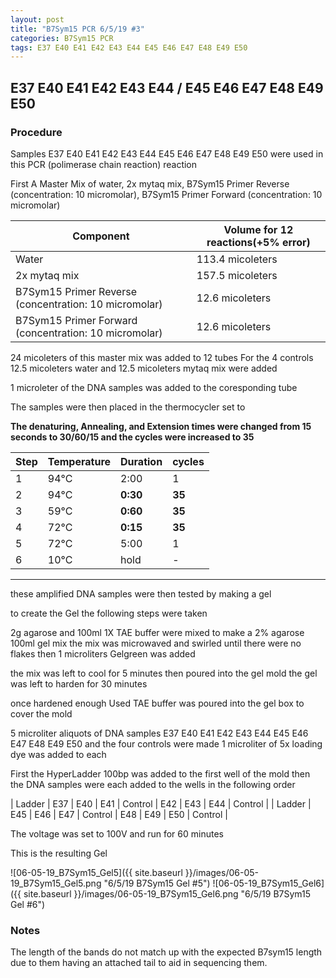 ```yaml
---
layout: post
title: "B7Sym15 PCR 6/5/19 #3"
categories: B7Sym15 PCR
tags: E37 E40 E41 E42 E43 E44 E45 E46 E47 E48 E49 E50
---
```


##   E37 E40 E41 E42 E43 E44 / E45 E46 E47 E48 E49 E50

### Procedure

Samples E37 E40 E41 E42 E43 E44 E45 E46 E47 E48 E49 E50 were used in this PCR (polimerase chain reaction) reaction 

First A Master Mix of water, 2x mytaq mix, B7Sym15 Primer Reverse (concentration: 10 micromolar), B7Sym15 Primer Forward (concentration: 10 micromolar)


|Component| Volume for 12 reactions(+5% error)|
|---------|---------------------------|
|Water| 113.4 micoleters|
|2x mytaq mix| 157.5 micoleters|
|B7Sym15 Primer Reverse (concentration: 10 micromolar)| 12.6 micoleters|
|B7Sym15 Primer Forward (concentration: 10 micromolar)| 12.6 micoleters|

24 micoleters of this master mix was added to 12 tubes 
For the 4 controls 12.5 micoleters water and 12.5 micoleters mytaq mix were added

1 microleter of the DNA samples was added to the coresponding tube

The samples were then placed in the thermocycler set to 

**The denaturing, Annealing, and Extension times were changed from 15 seconds to 30/60/15 and the cycles were increased to 35**

|Step|Temperature|Duration|cycles|
|----|-------|--------|-------|
|1|94°C|2:00|1|
|2|94°C|**0:30**|**35**|
|3|59°C|**0:60**|**35**|
|4|72°C|**0:15**|**35**|
|5|72°C|5:00|1|
|6|10°C|hold|-|

___________

these amplified DNA samples were then tested by making a gel

to create the Gel the following steps were taken 

2g agarose and 100ml 1X TAE buffer were mixed to make a 2% agarose 100ml gel mix 
the mix was microwaved and swirled until there were no flakes 
then 1 microliters Gelgreen was added

the mix was left to cool for 5 minutes then poured into the gel mold
the gel was left to harden for 30 minutes 

once hardened enough Used TAE buffer was poured into the gel box to cover the mold

5 microliter aliquots of DNA samples E37 E40 E41 E42 E43 E44 E45 E46 E47 E48 E49 E50 and the four controls were made 
1 microliter of 5x loading dye was added to each

First the HyperLadder 100bp was added to the first well of the mold 
then the DNA samples were each added to the wells in the following order 

| Ladder | E37 | E40 | E41 | Control | E42 | E43 | E44 | Control |
| Ladder | E45 | E46 | E47 | Control | E48 | E49 | E50 | Control |

The voltage was set to 100V and run for 60 minutes


This is the resulting Gel

![06-05-19_B7Sym15_Gel5]({{ site.baseurl }}/images/06-05-19_B7Sym15_Gel5.png "6/5/19 B7Sym15 Gel #5")
![06-05-19_B7Sym15_Gel6]({{ site.baseurl }}/images/06-05-19_B7Sym15_Gel6.png "6/5/19 B7Sym15 Gel #6")

### Notes

The length of the bands do not match up with the expected B7sym15 length due to them having an attached tail to aid in sequencing them.